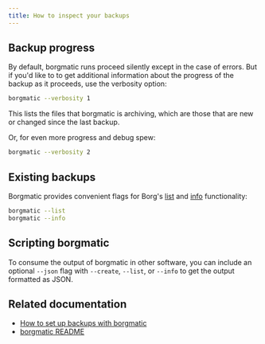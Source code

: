 ```yaml
---
title: How to inspect your backups
---
```

## Backup progress

By default, borgmatic runs proceed silently except in the case of errors. But
if you'd like to to get additional information about the progress of the
backup as it proceeds, use the verbosity option:

```bash
borgmatic --verbosity 1
```

This lists the files that borgmatic is archiving, which are those that are new
or changed since the last backup.

Or, for even more progress and debug spew:

```bash
borgmatic --verbosity 2
```

## Existing backups

Borgmatic provides convenient flags for Borg's
[list](https://borgbackup.readthedocs.io/en/stable/usage/list.html) and
[info](https://borgbackup.readthedocs.io/en/stable/usage/info.html)
functionality:


```bash
borgmatic --list
borgmatic --info
```

## Scripting borgmatic

To consume the output of borgmatic in other software, you can include an
optional `--json` flag with `--create`, `--list`, or `--info` to get the
output formatted as JSON.


## Related documentation

 * [How to set up backups with borgmatic](../../docs/how-to/set-up-backups.md)
 * [borgmatic README](../../../../)
